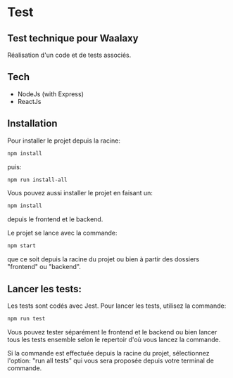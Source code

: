 # Test

## Test technique pour Waalaxy

Réalisation d'un code et de tests associés.

## Tech

-   NodeJs (with Express)
-   ReactJs

## Installation

Pour installer le projet depuis la racine:

```sh
npm install
```

puis:

```sh
npm run install-all
```

Vous pouvez aussi installer le projet en faisant un:

```sh
npm install
```

depuis le frontend et le backend.

Le projet se lance avec la commande:

```sh
npm start
```

que ce soit depuis la racine du projet ou bien à partir des dossiers "frontend" ou "backend".

## Lancer les tests:

Les tests sont codés avec Jest.
Pour lancer les tests, utilisez la commande:

```sh
npm run test
```

Vous pouvez tester séparément le frontend et le backend ou bien lancer tous les tests ensemble selon le repertoir d'où vous lancez la commande.

Si la commande est effectuée depuis la racine du projet, sélectionnez l'option: "run all tests" qui vous sera proposée depuis votre terminal de commande.
